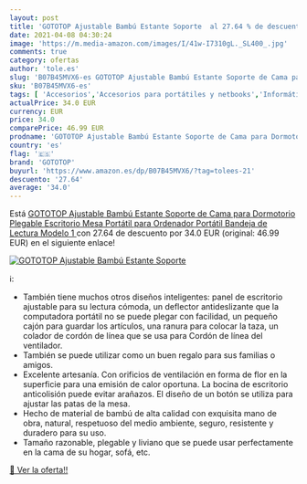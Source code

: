 ```yaml
---
layout: post
title: 'GOTOTOP Ajustable Bambú Estante Soporte  al 27.64 % de descuento'
date: 2021-04-08 04:30:24
image: 'https://m.media-amazon.com/images/I/41w-I7310gL._SL400_.jpg'
comments: true
category: ofertas
author: 'tole.es'
slug: 'B07B45MVX6-es GOTOTOP Ajustable Bambú Estante Soporte de Cama para...'
sku: 'B07B45MVX6-es'
tags: [ 'Accesorios','Accesorios para portátiles y netbooks','Informática','Soportes de regazo para portátiles y netbooks','gototop','ordenador', ]
actualPrice: 34.0 EUR
currency: EUR
price: 34.0
comparePrice: 46.99 EUR
prodname: 'GOTOTOP Ajustable Bambú Estante Soporte de Cama para Dormotorio Plegable Escritorio Mesa Portátil para Ordenador Portátil Bandeja de Lectura  Modelo 1 '
country: 'es'
flag: '🇪🇸'
brand: 'GOTOTOP'
buyurl: 'https://www.amazon.es/dp/B07B45MVX6/?tag=tolees-21'
descuento: '27.64'
average: '34.0'
---
```


Está [GOTOTOP Ajustable Bambú Estante Soporte de Cama para Dormotorio Plegable Escritorio Mesa Portátil para Ordenador Portátil Bandeja de Lectura  Modelo 1 ](https://www.amazon.es/dp/B07B45MVX6/?tag=tolees-21) con 27.64 de descuento por 34.0 EUR (original: 46.99 EUR) en el siguiente enlace!

[![GOTOTOP Ajustable Bambú Estante Soporte ](https://m.media-amazon.com/images/I/41w-I7310gL._SL400_.jpg)](https://www.amazon.es/dp/B07B45MVX6/?tag=tolees-21)

ℹ️:

- También tiene muchos otros diseños inteligentes: panel de escritorio ajustable para su lectura cómoda, un deflector antideslizante que la computadora portátil no se puede plegar con facilidad, un pequeño cajón para guardar los artículos, una ranura para colocar la taza, un colador de cordón de línea que se usa para Cordón de línea del ventilador.
- También se puede utilizar como un buen regalo para sus familias o amigos.
- Excelente artesanía. Con orificios de ventilación en forma de flor en la superficie para una emisión de calor oportuna. La bocina de escritorio anticolisión puede evitar arañazos. El diseño de un botón se utiliza para ajustar las patas de la mesa.
- Hecho de material de bambú de alta calidad con exquisita mano de obra, natural, respetuoso del medio ambiente, seguro, resistente y duradero para su uso.
- Tamaño razonable, plegable y liviano que se puede usar perfectamente en la cama de su hogar, sofá, etc.

[🛒 Ver la oferta!!](https://www.amazon.es/dp/B07B45MVX6/?tag=tolees-21)
